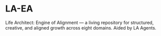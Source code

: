 # LA-EA
Life Architect: Engine of Alignment — a living repository for structured, creative, and aligned growth across eight domains. Aided by LA Agents.
